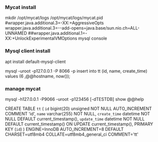 ### Mycat install
mkdir /opt/mycat/logs
/opt/mycat/logs/mycat.pid  
#wrapper.java.additional.3=-XX:+AggressiveOpts
wrapper.java.additional.3=--add-opens=java.base/sun.nio.ch=ALL-UNNAMED
##wrapper.java.additional.1=-XX:+UnlockExperimentalVMOptions
mysql console

### Mysql client install
apt install default-mysql-client

mysql -uroot -p127.0.0.1 -P 8066 -p
insert into tt (id, name, create_time) values (6 ,@@hostname, now());

### manage mycat
mysql -h127.0.0.1 -P9066 -uroot -p123456 [-dTESTDB]
show @@help


CREATE TABLE `tt` (
  `id` bigint(20) unsigned NOT NULL AUTO_INCREMENT COMMENT 'id',
  `name` varchar(255) NOT NULL,
  `create_time` datetime NOT NULL DEFAULT current_timestamp(),
  `update_time` datetime NOT NULL DEFAULT current_timestamp() ON UPDATE current_timestamp(),
  PRIMARY KEY (`id`)
) ENGINE=InnoDB AUTO_INCREMENT=8 DEFAULT CHARSET=utf8mb4 COLLATE=utf8mb4_general_ci COMMENT='tt'


